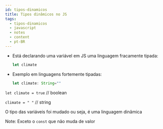 ```yaml
---
id: tipos-dinamicos
title: Tipos dinâmicos no JS
tags:
  - tipos-dinamicos
  - javascript
  - notes
  - content
  - pt-BR
---
```


- Está declarando uma variável em JS uma linguagem fracamente tipada:

    ```js
    let climate
    ```

- Exemplo em linguagens fortemente tipadas:

    ```ts
    let climate: String=""
    ```

`let climate = true`  // boolean

`climate = " "`  // string

O tipo das variáveis foi mudado ou seja, é uma linguagem dinâmica

Note: Exceto o `const` que não muda de valor